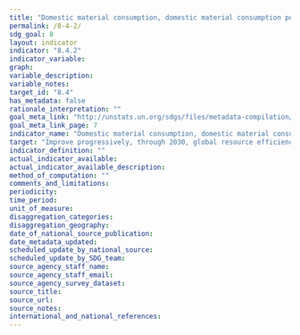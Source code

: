 ```yaml
---
title: "Domestic material consumption, domestic material consumption per capita, and domestic material consumption per GDP"
permalink: /8-4-2/
sdg_goal: 8
layout: indicator
indicator: "8.4.2"
indicator_variable: 
graph: 
variable_description: 
variable_notes: 
target_id: "8.4"
has_metadata: false
rationale_interpretation: ""
goal_meta_link: "http://unstats.un.org/sdgs/files/metadata-compilation/Metadata-Goal-8.pdf"
goal_meta_link_page: 7
indicator_name: "Domestic material consumption, domestic material consumption per capita, and domestic material consumption per GDP"
target: "Improve progressively, through 2030, global resource efficiency in consumption and production and endeavour to decouple economic growth from environmental degradation, in accordance with the 10-year framework of programmes on sustainable consumption and production, with developed countries taking the lead."
indicator_definition: ""
actual_indicator_available: 
actual_indicator_available_description: 
method_of_computation: ""
comments_and_limitations: 
periodicity: 
time_period: 
unit_of_measure: 
disaggregation_categories: 
disaggregation_geography: 
date_of_national_source_publication: 
date_metadata_updated: 
scheduled_update_by_national_source: 
scheduled_update_by_SDG_team: 
source_agency_staff_name: 
source_agency_staff_email: 
source_agency_survey_dataset: 
source_title: 
source_url: 
source_notes: 
international_and_national_references: 
---
```


